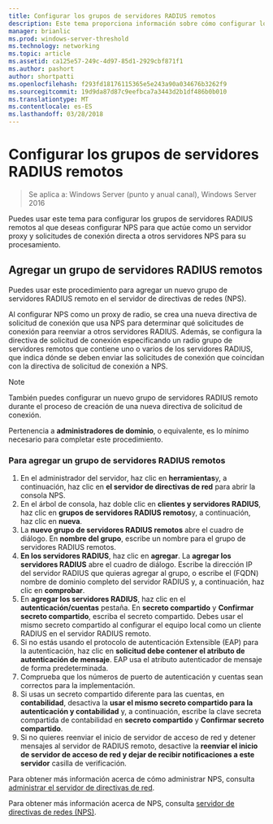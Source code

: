 ```yaml
---
title: Configurar los grupos de servidores RADIUS remotos
description: Este tema proporciona información sobre cómo configurar los grupos de servidores RADIUS remotos en el servidor de directivas de red en Windows Server 2016.
manager: brianlic
ms.prod: windows-server-threshold
ms.technology: networking
ms.topic: article
ms.assetid: ca125e57-249c-4d97-85d1-2929cbf871f1
ms.author: pashort
author: shortpatti
ms.openlocfilehash: f293fd18176115365e5e243a90a034676b3262f9
ms.sourcegitcommit: 19d9da87d87c9eefbca7a3443d2b1df486b0b010
ms.translationtype: MT
ms.contentlocale: es-ES
ms.lasthandoff: 03/28/2018
---
```

# <a name="configure-remote-radius-server-groups"></a>Configurar los grupos de servidores RADIUS remotos

>Se aplica a: Windows Server (punto y anual canal), Windows Server 2016

Puedes usar este tema para configurar los grupos de servidores RADIUS remotos al que deseas configurar NPS para que actúe como un servidor proxy y solicitudes de conexión directa a otros servidores NPS para su procesamiento.

## <a name="add-a-remote-radius-server-group"></a>Agregar un grupo de servidores RADIUS remotos

Puedes usar este procedimiento para agregar un nuevo grupo de servidores RADIUS remoto en el servidor de directivas de redes (NPS).

Al configurar NPS como un proxy de radio, se crea una nueva directiva de solicitud de conexión que usa NPS para determinar qué solicitudes de conexión para reenviar a otros servidores RADIUS. Además, se configura la directiva de solicitud de conexión especificando un radio grupo de servidores remotos que contiene uno o varios de los servidores RADIUS, que indica dónde se deben enviar las solicitudes de conexión que coincidan con la directiva de solicitud de conexión a NPS.

>[!NOTE]
>También puedes configurar un nuevo grupo de servidores RADIUS remoto durante el proceso de creación de una nueva directiva de solicitud de conexión.

Pertenencia a **administradores de dominio**, o equivalente, es lo mínimo necesario para completar este procedimiento.

### <a name="to-add-a-remote-radius-server-group"></a>Para agregar un grupo de servidores RADIUS remotos 

1. En el administrador del servidor, haz clic en **herramientas**y, a continuación, haz clic en **el servidor de directivas de red** para abrir la consola NPS.
2. En el árbol de consola, haz doble clic en **clientes y servidores RADIUS**, haz clic en **grupos de servidores RADIUS remotos**y, a continuación, haz clic en **nueva**.
3. La **nuevo grupo de servidores RADIUS remotos** abre el cuadro de diálogo. En **nombre del grupo**, escribe un nombre para el grupo de servidores RADIUS remotos.
4. **En los servidores RADIUS**, haz clic en **agregar**. La **agregar los servidores RADIUS** abre el cuadro de diálogo. Escribe la dirección IP del servidor RADIUS que quieras agregar al grupo, o escribe el \(FQDN\) nombre de dominio completo del servidor RADIUS y, a continuación, haz clic en **comprobar**.
5. En **agregar los servidores RADIUS**, haz clic en el **autenticación/cuentas** pestaña. En **secreto compartido** y **Confirmar secreto compartido**, escriba el secreto compartido. Debes usar el mismo secreto compartido al configurar el equipo local como un cliente RADIUS en el servidor RADIUS remoto.
6. Si no estás usando el protocolo de autenticación Extensible (EAP) para la autenticación, haz clic en **solicitud debe contener el atributo de autenticación de mensaje**. EAP usa el atributo autenticador de mensaje de forma predeterminada.
7. Comprueba que los números de puerto de autenticación y cuentas sean correctos para la implementación.
8. Si usas un secreto compartido diferente para las cuentas, en **contabilidad**, desactiva la **usar el mismo secreto compartido para la autenticación y contabilidad** y, a continuación, escribe la clave secreta compartida de contabilidad en **secreto compartido** y **Confirmar secreto compartido**.
9. Si no quieres reenviar el inicio de servidor de acceso de red y detener mensajes al servidor de RADIUS remoto, desactive la **reenviar el inicio de servidor de acceso de red y dejar de recibir notificaciones a este servidor** casilla de verificación.

Para obtener más información acerca de cómo administrar NPS, consulta [administrar el servidor de directivas de red](nps-manage-top.md).

Para obtener más información acerca de NPS, consulta [servidor de directivas de redes (NPS)](nps-top.md).

